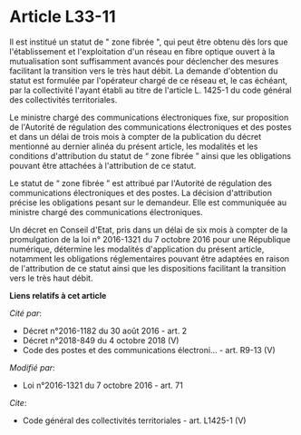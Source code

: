 # Article L33-11

Il est institué un statut de " zone fibrée ", qui peut être obtenu dès lors que l'établissement et l'exploitation d'un réseau
en fibre optique ouvert à la mutualisation sont suffisamment avancés pour déclencher des mesures facilitant la transition
vers le très haut débit. La demande d'obtention du statut est formulée par l'opérateur chargé de ce réseau et, le cas
échéant, par la collectivité l'ayant établi au titre de l'article L. 1425-1 du code général des collectivités territoriales. 

Le ministre chargé des communications électroniques fixe, sur proposition de l'Autorité de régulation des communications
électroniques et des postes et dans un délai de trois mois à compter de la publication du décret mentionné au dernier alinéa
du présent article, les modalités et les conditions d'attribution du statut de “ zone fibrée ” ainsi que les obligations
pouvant être attachées à l'attribution de ce statut. 

Le statut de “ zone fibrée ” est attribué par l'Autorité de régulation des communications électroniques et des postes. La
décision d'attribution précise les obligations pesant sur le demandeur. Elle est communiquée au ministre chargé des
communications électroniques. 

Un décret en Conseil d'Etat, pris dans un délai de six mois à compter de la promulgation de la loi n° 2016-1321 du 7 octobre
2016 pour une République numérique, détermine les modalités d'application du présent article, notamment les obligations
réglementaires pouvant être adaptées en raison de l'attribution de ce statut ainsi que les dispositions facilitant la
transition vers le très haut débit.

**Liens relatifs à cet article**

_Cité par_:

  - Décret n°2016-1182 du 30 août 2016 - art. 2
  - Décret n°2018-849 du 4 octobre 2018 (V)
  - Code des postes et des communications électroni... - art. R9-13 (V)

_Modifié par_:

  - Loi n°2016-1321 du 7 octobre 2016 - art. 71

_Cite_:

  - Code général des collectivités territoriales - art. L1425-1 (V)
